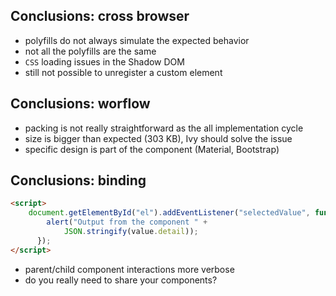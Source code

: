 ## Conclusions: cross browser

- polyfills do not always simulate the expected behavior
- not all the polyfills are the same <span class="emoji-steam-face"/>
- `CSS` loading issues in the Shadow DOM
- still not possible to unregister a custom element <span class="emoji-angry-face"/>


## Conclusions: worflow

- packing is not really straightforward as the all implementation cycle
- size is bigger than expected (303 KB), Ivy should solve the issue
- specific design is part of the component (Material, Bootstrap)


## Conclusions: binding

```html
<script>
    document.getElementById("el").addEventListener("selectedValue", function(value) {
        alert("Output from the component " + 
            JSON.stringify(value.detail));
      });
</script>
```

- parent/child component interactions more verbose
- do you really need to share your components?